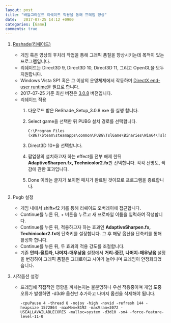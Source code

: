 ```yaml
---
layout: post
title: "배틀그라운드 리쉐이드 적용을 통해 프레임 향상"
date:	2017-07-25 14:12 +0900
categories: [Game]
comments: true
---
```


1. [Reshade(리쉐이드)](https://reshade.me/)

   * 게임 혹은 영상의 후처리 작업을 통해 그래픽 품질을 향상시키는데 목적이 있는 프로그램입니다.
   * 리쉐이드는 Direct3D 9, Direct3D 10, Direct3D 11, 그리고 OpenGL을 모두 지원합니다.
   * Windows Vista SP1 혹은 그 이상의 운영체제에서 작동하며 [DirectX end-user runtime](https://www.microsoft.com/en-us/download/details.aspx?id=8109)을 필요로 합니다.
   * 2017-07-25 기준 최신 버전은 [3.0.8](https://reshade.me/downloads/ReShade_Setup_3.0.8.exe) 버전입니다.
   * 리쉐이드 적용
     1. 다운로드 받은 ReShade_Setup_3.0.8.exe 를 실행 합니다.

     2. Select game을 선택한 뒤 PUBG 설치 경로를 선택합니다.

        ```
        C:\Program Files (x86)\Steam\steamapps\common\PUBG\TslGame\Binaries\Win64\TslGame.exe
        ```

     3. Direct3D 10+을 선택합니다.

     4. 팝업창의 설치하고자 하는 effect를 전부 해제 한뒤 **AdaptiveSharpen.fx, Technicolor2.fx**만 선택합니다. 각각 선명도, 색감에 관한 효과입니다.

     5. Done 이라는 글자가 보이면 패치가 완료된 것이므로 프로그램을 종료합니다.

2. Pugb 설정

   * 게임 내에서 shift+f2 키를 통해 리쉐이드 오버레이에 접근합니다.
   * Continue를 누른 뒤, + 버튼을 누르고 새 프로파일 이름을 입력하여 작성합니다.
   * Continue를 누른 뒤, 적용하고자 하는 효과인 **AdaptiveSharpen.fx, Techinicolor2.fx**에 단축키를 설정합니다. 그 후 해당 옵션을 단축키를 통해 활성화 합니다.
   * Continue를 누른 뒤, 두 효과의 적용 강도를 조절합니다.
   * 기존 **안티-울트라, 나머지-매우낮음** 설정에서 **거리-중간, 나머지-매우낮음** 설정을 변경하여 그래픽 품질은 그대로이고 시야가 늘어나며 프레임이 안정화되었습니다.

3. 시작옵션 설정

   * 프레임에 직접적인 영향을 끼치는지는 불분명하나 우선 적용중이며 게임 도중 오류가 발생하면 -d3d9 옵션만 추가하고 나머지 옵션을 삭제해야 됩니다.


     ```
     -cpuPause 4 -thread 8 -nojoy -high -novid -refresh 144 -heapsize 1572864 -maxMem=8192 -maxVram=3072 -USEALLAVAILABLECORES -malloc=system -d3d10 -sm4 -force-feature-level-11-0
     ```

     ​